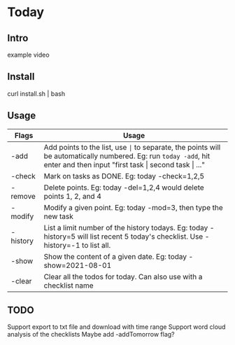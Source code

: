 # Today
## Intro 
example
video

## Install
curl install.sh | bash

## Usage
| Flags | Usage |
|-------|-------|
| -add | Add points to the list, use <code>&#124;</code> to separate, the points will be automatically numbered. Eg: run `today -add`, hit enter and then input "first task &#124; second task &#124; ..."|
| -check | Mark on tasks as DONE. Eg: today -check=1,2,5 |
| -remove | Delete points. Eg: today -del=1,2,4 would delete points 1, 2, and 4 |
| -modify | Modify a given point. Eg: today -mod=3, then type the new task |
| -history | List a limit number of the history todays. Eg: today -history=5 will list recent 5 today's checklist. Use -history=-1 to list all. |
| -show | Show the content of a given date. Eg: today -show=2021-08-01 |
| -clear | Clear all the todos for today. Can also use with a checklist name |

## TODO
Support export to txt file and download with time range
Support word cloud analysis of the checklists
Maybe add -addTomorrow flag?


